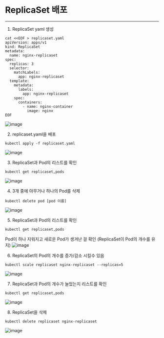 # ReplicaSet 배포

--- 
1. ReplicaSet yaml 생성
```
cat <<EOF > replicaset.yaml 
apiVersion: apps/v1
kind: ReplicaSet
metadata:
  name: nginx-replicaset
spec:
  replicas: 3
  selector:
    matchLabels:
      app: nginx-replicaset
  template:
    metadata:
      labels:
        app: nginx-replicaset
    spec:
      containers:
        - name: nginx-container
          image: nginx
EOF
```
![image](https://github.com/devhyunuk/eks-essential/assets/49749510/accaf0d4-9bd8-4b97-a7a2-9daf3bb2e0b6)

2. replicaset.yaml을 배포
```
kubectl apply -f replicaset.yaml
```
![image](https://github.com/devhyunuk/eks-essential/assets/49749510/09b5cda5-ac18-414e-a36a-c26c6c6c9a7a)


3. ReplicaSet과 Pod의 리스트를 확인
```
kubectl get replicaset,pods
```
![image](https://github.com/devhyunuk/eks-essential/assets/49749510/e413e066-6c00-4afe-ae4f-e36696b0a94e)

4. 3개 중에 아무거나 하나의 Pod를 삭제
```
kubectl delete pod [pod 이름]
```
![image](https://github.com/devhyunuk/eks-essential/assets/49749510/ceece13a-697b-4e31-97d8-91ea8cbc2bda)


5. ReplicaSet과 Pod의 리스트를 확인
```
kubectl get replicaset,pods
```

Pod이 하나 지워지고 새로운 Pod가 생겨난 걸 확인 (ReplicaSet이 Pod의 개수를 유지)
![image](https://github.com/devhyunuk/eks-essential/assets/49749510/7e5e05ca-b1d6-4bcb-a749-95c1ebdc6107)


6. ReplicaSet의 Pod의 개수를 증가/감소 시킬수 있음
```
kubectl scale replicaset nginx-replicaset --replicas=5
```
![image](https://github.com/devhyunuk/eks-essential/assets/49749510/6c04e90d-4a7e-411d-a830-97e3b117876f)

7. ReplicaSet과 Pod의 개수가 늘었는지 리스트를 확인
```
kubectl get replicaset,pods
```
![image](https://github.com/devhyunuk/eks-essential/assets/49749510/20172b85-ff21-4ce8-8232-1a5e837fa83d)

8. ReplicaSet을 삭제
```
kubectl delete replicaset nginx-replicaset
```
![image](https://github.com/devhyunuk/eks-essential/assets/49749510/90cd259d-537b-4fda-84e9-0b553c26dd86)


